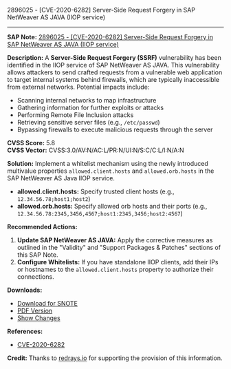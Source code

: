 2896025 - [CVE-2020-6282] Server-Side Request Forgery in SAP NetWeaver AS JAVA (IIOP service)

---

**SAP Note:** [2896025 - [CVE-2020-6282] Server-Side Request Forgery in SAP NetWeaver AS JAVA (IIOP service)](https://me.sap.com/notes/2896025)

**Description:**
A **Server-Side Request Forgery (SSRF)** vulnerability has been identified in the IIOP service of SAP NetWeaver AS JAVA. This vulnerability allows attackers to send crafted requests from a vulnerable web application to target internal systems behind firewalls, which are typically inaccessible from external networks. Potential impacts include:

- Scanning internal networks to map infrastructure
- Gathering information for further exploits or attacks
- Performing Remote File Inclusion attacks
- Retrieving sensitive server files (e.g., `/etc/passwd`)
- Bypassing firewalls to execute malicious requests through the server

**CVSS Score:** 5.8  
**CVSS Vector:** CVSS:3.0/AV:N/AC:L/PR:N/UI:N/S:C/C:L/I:N/A:N

**Solution:**
Implement a whitelist mechanism using the newly introduced multivalue properties `allowed.client.hosts` and `allowed.orb.hosts` in the SAP NetWeaver AS Java IIOP service.

- **allowed.client.hosts:** Specify trusted client hosts (e.g., `12.34.56.78;host1;host2`)
- **allowed.orb.hosts:** Specify allowed orb hosts and their ports (e.g., `12.34.56.78:2345,3456,4567;host1:2345,3456;host2:4567`)

**Recommended Actions:**
1. **Update SAP NetWeaver AS JAVA:** Apply the corrective measures as outlined in the "Validity" and "Support Packages & Patches" sections of this SAP Note.
2. **Configure Whitelists:** If you have standalone IIOP clients, add their IPs or hostnames to the `allowed.client.hosts` property to authorize their connections.

**Downloads:**
- [Download for SNOTE](https://notesdownloads.sap.com/note/0040000001167962020)
- [PDF Version](https://userapps.support.sap.com/sap/support/sfm/notes/print/0002896025?language=en-US&token=362323269A514499F0E33665347D6287)
- [Show Changes](https://me.sap.com/notesLatestChanges/0002896025/E/diff)

**References:**
- [CVE-2020-6282](https://cve.mitre.org/cgi-bin/cvename.cgi?name=CVE-2020-6282)

**Credit:**
Thanks to [redrays.io](https://redrays.io) for supporting the provision of this information.